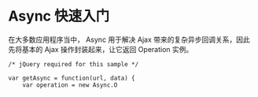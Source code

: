 # Async 快速入门

在大多数应用程序当中， Async 用于解决 Ajax 带来的复杂异步回调关系，因此先将基本的 Ajax 操作封装起来，让它返回 Operation 实例。

	/* jQuery required for this sample */
	
	var getAsync = function(url, data) {
		var operation = new Async.O
